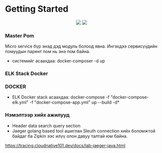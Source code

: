# Getting Started

<p align="center">
    <img src="https://img.shields.io/badge/Java-v1.11-orange.svg" />
    <img src="https://img.shields.io/badge/contributions-welcome-orange.svg" />
</p>

### Master Pom
Micro service бүр энэд дэд модуль болоод явна. Ингэхдээ сервисүүдийн помуудын парент пом нь энэ пом байна.

* системийг асаахдаа: docker-composer -d up

### ELK Stack Docker ###

### DOCKER ###

* ELK Docker stack асаахдаа: docker-compose -f "docker-compose-elk.yml" -f "docker-compose-app.yml" up --build -d*


### Нэмэлтээр хийх ажилууд ###

* Header data search  query section
* Jaeger golang based tool ашиглан Sleuth connection хийх боломжтой байдаг ба Zipkin ээс илүү олон давуу талтай юм байна.


https://tracing.cloudnative101.dev/docs/lab-jaeger-java.html
